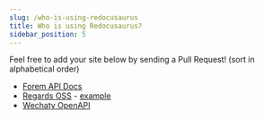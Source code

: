 ```yaml
---
slug: /who-is-using-redocusaurus
title: Who is using Redocusaurus?
sidebar_position: 5
---
```


Feel free to add your site below by sending a Pull Request! (sort in alphabetical order)

- [Forem API Docs](https://developers.forem.com/api)
- [Regards OSS](http://regardsoss.github.io/) - [example](http://regardsoss.github.io/docs/development/backend/services/catalog/api-swagger)
- [Wechaty OpenAPI](https://wechaty.js.org/docs/openapi/)
